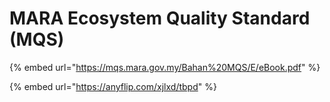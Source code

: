 # MARA Ecosystem Quality Standard (MQS)

{% embed url="https://mqs.mara.gov.my/Bahan%20MQS/E/eBook.pdf" %}

{% embed url="https://anyflip.com/xjlxd/tbpd" %}
